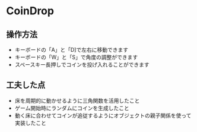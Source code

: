 # CoinDrop
## 操作方法
- キーボードの「A」と「D]で左右に移動できます
- キーボードの「W」と「S」で角度の調整ができます
- スペースキー長押しでコインを投げ入れることができます
## 工夫した点
- 床を周期的に動かせるように三角関数を活用したこと
- ゲーム開始時にランダムにコインを生成したこと
- 動く床に合わせてコインが追従するようにオブジェクトの親子関係を使って実装したこと
